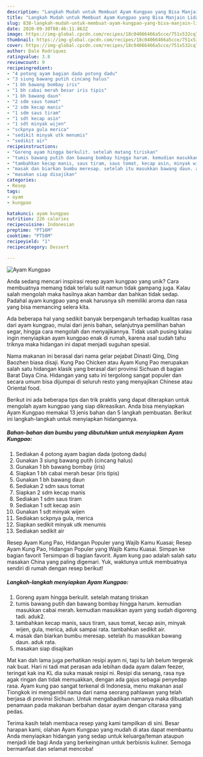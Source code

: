 ```yaml
---
description: "Langkah Mudah untuk Membuat Ayam Kungpao yang Bisa Manjain Lidah"
title: "Langkah Mudah untuk Membuat Ayam Kungpao yang Bisa Manjain Lidah"
slug: 838-langkah-mudah-untuk-membuat-ayam-kungpao-yang-bisa-manjain-lidah
date: 2020-09-30T08:46:11.863Z
image: https://img-global.cpcdn.com/recipes/18c04066466a5cce/751x532cq70/ayam-kungpao-foto-resep-utama.jpg
thumbnail: https://img-global.cpcdn.com/recipes/18c04066466a5cce/751x532cq70/ayam-kungpao-foto-resep-utama.jpg
cover: https://img-global.cpcdn.com/recipes/18c04066466a5cce/751x532cq70/ayam-kungpao-foto-resep-utama.jpg
author: Dale Rodriquez
ratingvalue: 3.8
reviewcount: 9
recipeingredient:
- "4 potong ayam bagian dada potong dadu"
- "3 siung bawang putih cincang halus"
- "1 bh bawang bombay iris"
- "1 bh cabai merah besar iris tipis"
- "1 bh bawang daun"
- "2 sdm saus tomat"
- "2 sdm kecap manis"
- "1 sdm saus tiram"
- "1 sdt kecap asin"
- "1 sdt minyak wijen"
- "sckpnya gula merica"
- "sedikit minyak utk menumis"
- "sedikit air"
recipeinstructions:
- "Goreng ayam hingga berkulit. setelah matang tiriskan"
- "tumis bawang putih dan bawang bombay hingga harum. kemudian masukkan cabai merah. kemudian masukkan ayam yang sudah digoreng tadi. aduk2."
- "tambahkan kecap manis, saus tiram, saus tomat, kecap asin, minyak wijen, gula, merica, aduk sampai rata. tambahkan sedikit air."
- "masak dan biarkan bumbu meresap. setelah itu masukkan bawang daun. aduk rata."
- "masakan siap disajikan"
categories:
- Resep
tags:
- ayam
- kungpao

katakunci: ayam kungpao 
nutrition: 226 calories
recipecuisine: Indonesian
preptime: "PT16M"
cooktime: "PT58M"
recipeyield: "1"
recipecategory: Dessert

---
```



![Ayam Kungpao](https://img-global.cpcdn.com/recipes/18c04066466a5cce/751x532cq70/ayam-kungpao-foto-resep-utama.jpg)

Anda sedang mencari inspirasi resep ayam kungpao yang unik? Cara membuatnya memang tidak terlalu sulit namun tidak gampang juga. Kalau salah mengolah maka hasilnya akan hambar dan bahkan tidak sedap. Padahal ayam kungpao yang enak harusnya sih memiliki aroma dan rasa yang bisa memancing selera kita.

Ada beberapa hal yang sedikit banyak berpengaruh terhadap kualitas rasa dari ayam kungpao, mulai dari jenis bahan, selanjutnya pemilihan bahan segar, hingga cara mengolah dan menyajikannya. Tidak usah pusing kalau ingin menyiapkan ayam kungpao enak di rumah, karena asal sudah tahu triknya maka hidangan ini dapat menjadi suguhan spesial.

Nama makanan ini berasal dari nama gelar pejabat Dinasti Qing, Ding Baozhen biasa disaji. Kung Pao Chicken atau Ayam Kung Pao merupakan salah satu hidangan klasik yang berasal dari provinsi Sichuan di bagian Barat Daya Cina. Hidangan yang satu ini tergolong sangat populer dan secara umum bisa dijumpai di seluruh resto yang menyajikan Chinese atau Oriental food.


Berikut ini ada beberapa tips dan trik praktis yang dapat diterapkan untuk mengolah ayam kungpao yang siap dikreasikan. Anda bisa menyiapkan Ayam Kungpao memakai 13 jenis bahan dan 5 langkah pembuatan. Berikut ini langkah-langkah untuk menyiapkan hidangannya.

<!--inarticleads1-->

##### Bahan-bahan dan bumbu yang dibutuhkan untuk menyiapkan Ayam Kungpao:

1. Sediakan 4 potong ayam bagian dada (potong dadu)
1. Gunakan 3 siung bawang putih (cincang halus)
1. Gunakan 1 bh bawang bombay (iris)
1. Siapkan 1 bh cabai merah besar (iris tipis)
1. Gunakan 1 bh bawang daun
1. Sediakan 2 sdm saus tomat
1. Siapkan 2 sdm kecap manis
1. Sediakan 1 sdm saus tiram
1. Sediakan 1 sdt kecap asin
1. Gunakan 1 sdt minyak wijen
1. Sediakan sckpnya gula, merica
1. Siapkan sedikit minyak utk menumis
1. Sediakan sedikit air


Resep Ayam Kung Pao, Hidangan Populer yang Wajib Kamu Kuasai; Resep Ayam Kung Pao, Hidangan Populer yang Wajib Kamu Kuasai. Simpan ke bagian favorit Tersimpan di bagian favorit. Ayam kung pao adalah salah satu masakan China yang paling digemari. Yuk, waktunya untuk membuatnya sendiri di rumah dengan resep berikut! 

<!--inarticleads2-->

##### Langkah-langkah menyiapkan Ayam Kungpao:

1. Goreng ayam hingga berkulit. setelah matang tiriskan
1. tumis bawang putih dan bawang bombay hingga harum. kemudian masukkan cabai merah. kemudian masukkan ayam yang sudah digoreng tadi. aduk2.
1. tambahkan kecap manis, saus tiram, saus tomat, kecap asin, minyak wijen, gula, merica, aduk sampai rata. tambahkan sedikit air.
1. masak dan biarkan bumbu meresap. setelah itu masukkan bawang daun. aduk rata.
1. masakan siap disajikan


Mat kan dah lama juga perhatikan resipi ayam ni, tapi tu lah belum tergerak nak buat. Hari ni tadi mat perasan ada lebihan dada ayam dalam feezer, teringat kak ina KL dia suka masak resipi ni. Resipi dia senang, rasa nya agak ringan dan tidak memuakkan, dengan ada gajus sebagai penyedap rasa. Ayam kung pao sangat terkenal di Indonesia, menu makanan asal Tiongkok ini mengambil nama dari nama seorang pahlawan yang telah berjasa di provinsi Sichuan. Untuk mengabadikan namanya maka dibuatlah penamaan pada makanan berbahan dasar ayam dengan citarasa yang pedas. 

Terima kasih telah membaca resep yang kami tampilkan di sini. Besar harapan kami, olahan Ayam Kungpao yang mudah di atas dapat membantu Anda menyiapkan hidangan yang sedap untuk keluarga/teman ataupun menjadi ide bagi Anda yang berkeinginan untuk berbisnis kuliner. Semoga bermanfaat dan selamat mencoba!
